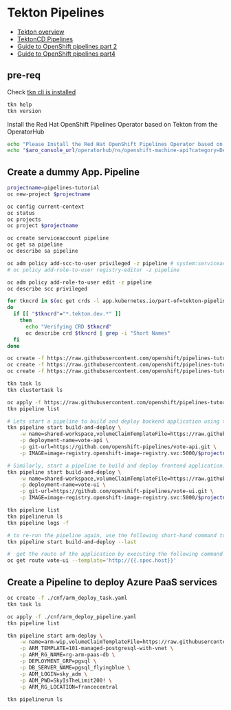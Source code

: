 # Tekton Pipelines

- [Tekton overview](https://tekton.dev/docs/overview)
- [TektonCD Pipelines](https://github.com/tektoncd/pipeline/blob/master/docs/pipelines.md)
- [Guide to OpenShift pipelines part 2](https://www.openshift.com/blog/guide-to-openshift-pipelines-part-2-using-source-2-image-build-in-tekton)
- [Guide to OpenShift pipelines part4](https://www.openshift.com/blog/guide-to-openshift-pipelines-part-4-application-deployment-and-pipeline-orchestration-1)

## pre-req
Check [tkn cli is installed](./tools.md#how-to-install-tekton-cli)

```sh
tkn help
tkn version
```

Install the Red Hat OpenShift Pipelines Operator based on Tekton from the OperatorHub
```sh
echo "Please Install the Red Hat OpenShift Pipelines Operator based on Tekton from the OperatorHub, go to :"
echo "$aro_console_url/operatorhub/ns/openshift-machine-api?category=Developer+Tools&keyword=Tekton"
```

## Create a dummy App. Pipeline

```sh
projectname=pipelines-tutorial
oc new-project $projectname

oc config current-context
oc status
oc projects
oc project $projectname

oc create serviceaccount pipeline
oc get sa pipeline
oc describe sa pipeline

oc adm policy add-scc-to-user privileged -z pipeline # system:serviceaccount:$projectname:pipeline
# oc policy add-role-to-user registry-editor -z pipeline

oc adm policy add-role-to-user edit -z pipeline
oc describe scc privileged

for tkncrd in $(oc get crds -l app.kubernetes.io/part-of=tekton-pipelines -o=custom-columns=:.metadata.name)
do
  if [[ "$tkncrd"="*.tekton.dev.*" ]]
    then
      echo "Verifying CRD $tkncrd"
      oc describe crd $tkncrd | grep -i "Short Names"
  fi
done

oc create -f https://raw.githubusercontent.com/openshift/pipelines-tutorial/master/01_pipeline/01_apply_manifest_task.yaml
oc create -f https://raw.githubusercontent.com/openshift/pipelines-tutorial/master/01_pipeline/02_update_deployment_task.yaml
oc create -f https://raw.githubusercontent.com/openshift/pipelines-tutorial/master/01_pipeline/03_persistent_volume_claim.yaml

tkn task ls
tkn clustertask ls

oc apply -f https://raw.githubusercontent.com/openshift/pipelines-tutorial/master/01_pipeline/04_pipeline.yaml
tkn pipeline list

# Lets start a pipeline to build and deploy backend application using tkn:
tkn pipeline start build-and-deploy \
    -w name=shared-workspace,volumeClaimTemplateFile=https://raw.githubusercontent.com/openshift/pipelines-tutorial/master/01_pipeline/03_persistent_volume_claim.yaml \
    -p deployment-name=vote-api \
    -p git-url=https://github.com/openshift-pipelines/vote-api.git \
    -p IMAGE=image-registry.openshift-image-registry.svc:5000/$projectname/vote-api

# Similarly, start a pipeline to build and deploy frontend application:
tkn pipeline start build-and-deploy \
    -w name=shared-workspace,volumeClaimTemplateFile=https://raw.githubusercontent.com/openshift/pipelines-tutorial/master/01_pipeline/03_persistent_volume_claim.yaml \
    -p deployment-name=vote-ui \
    -p git-url=https://github.com/openshift-pipelines/vote-ui.git \
    -p IMAGE=image-registry.openshift-image-registry.svc:5000/$projectname/vote-ui

tkn pipeline list
tkn pipelinerun ls
tkn pipeline logs -f

# to re-run the pipeline again, use the following short-hand command to rerun the last pipelinerun again that uses the same workspaces, params and sa used in the previous pipeline run:
tkn pipeline start build-and-deploy --last

#  get the route of the application by executing the following command and access the application
oc get route vote-ui --template='http://{{.spec.host}}'

```

## Create a Pipeline to deploy Azure PaaS services


```sh
oc create -f ./cnf/arm_deploy_task.yaml
tkn task ls

oc apply -f ./cnf/arm_deploy_pipeline.yaml
tkn pipeline list

tkn pipeline start arm-deploy \
    -w name=arm-wip,volumeClaimTemplateFile=https://raw.githubusercontent.com/openshift/pipelines-tutorial/master/01_pipeline/03_persistent_volume_claim.yaml \
    -p ARM_TEMPLATE=101-managed-postgresql-with-vnet \
    -p ARM_RG_NAME=rg-arm-paas-db \
    -p DEPLOYMENT_GRP=pgsql \
    -p DB_SERVER_NAME=pgsql_flyingblue \
    -p ADM_LOGIN=sky_adm \
    -p ADM_PWD=SkyIsTheLimit200! \
    -p ARM_RG_LOCATION=francecentral
    
tkn pipelinerun ls

```